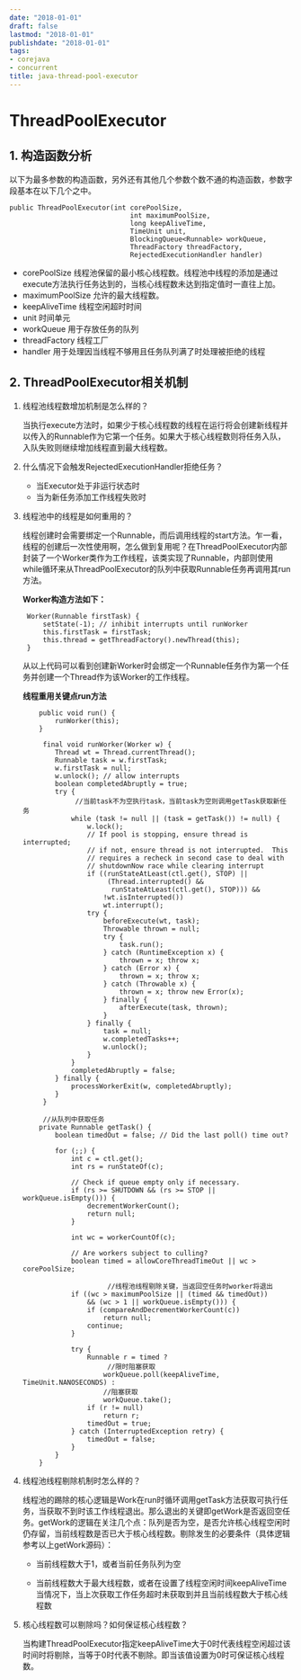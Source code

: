 ```yaml
---
date: "2018-01-01"
draft: false
lastmod: "2018-01-01"
publishdate: "2018-01-01"
tags:
- corejava
- concurrent
title: java-thread-pool-executor
---
```


# ThreadPoolExecutor

## 1. 构造函数分析

以下为最多参数的构造函数，另外还有其他几个参数个数不通的构造函数，参数字段基本在以下几个之中。

```
public ThreadPoolExecutor(int corePoolSize,
                              int maximumPoolSize,
                              long keepAliveTime,
                              TimeUnit unit,
                              BlockingQueue<Runnable> workQueue,
                              ThreadFactory threadFactory,
                              RejectedExecutionHandler handler)
```

* corePoolSize 线程池保留的最小核心线程数。线程池中线程的添加是通过execute方法执行任务达到的，当核心线程数未达到指定值时一直往上加。
* maximumPoolSize 允许的最大线程数。
* keepAliveTime 线程空闲超时时间
* unit 时间单元
* workQueue 用于存放任务的队列
* threadFactory 线程工厂
* handler 用于处理因当线程不够用且任务队列满了时处理被拒绝的线程

## 2. ThreadPoolExecutor相关机制

1. 线程池线程数增加机制是怎么样的？

   当执行execute方法时，如果少于核心线程数的线程在运行将会创建新线程并以传入的Runnable作为它第一个任务。如果大于核心线程数则将任务入队，入队失败则继续增加线程直到最大线程数。

2. 什么情况下会触发RejectedExecutionHandler拒绝任务？

   * 当Executor处于非运行状态时
   * 当为新任务添加工作线程失败时

3. 线程池中的线程是如何重用的？

   线程创建时会需要绑定一个Runnable，而后调用线程的start方法。乍一看，线程的创建后一次性使用啊，怎么做到复用呢？在ThreadPoolExecutor内部封装了一个Worker类作为工作线程，该类实现了Runnable，内部则使用while循环来从ThreadPoolExecutor的队列中获取Runnable任务再调用其run方法。

   **Worker构造方法如下：**

   ```
    Worker(Runnable firstTask) {
        setState(-1); // inhibit interrupts until runWorker
        this.firstTask = firstTask;
        this.thread = getThreadFactory().newThread(this);
    }
   ```

   从以上代码可以看到创建新Worker时会绑定一个Runnable任务作为第一个任务并创建一个Thread作为该Worker的工作线程。

   **线程重用关键点run方法**

   ```
       public void run() {
           runWorker(this);
       }
   
   		final void runWorker(Worker w) {
           Thread wt = Thread.currentThread();
           Runnable task = w.firstTask;
           w.firstTask = null;
           w.unlock(); // allow interrupts
           boolean completedAbruptly = true;
           try {
           		//当前task不为空执行task，当前task为空则调用getTask获取新任务
               while (task != null || (task = getTask()) != null) { 
                   w.lock();
                   // If pool is stopping, ensure thread is interrupted;
                   // if not, ensure thread is not interrupted.  This
                   // requires a recheck in second case to deal with
                   // shutdownNow race while clearing interrupt
                   if ((runStateAtLeast(ctl.get(), STOP) ||
                        (Thread.interrupted() &&
                         runStateAtLeast(ctl.get(), STOP))) &&
                       !wt.isInterrupted())
                       wt.interrupt();
                   try {
                       beforeExecute(wt, task);
                       Throwable thrown = null;
                       try {
                           task.run();
                       } catch (RuntimeException x) {
                           thrown = x; throw x;
                       } catch (Error x) {
                           thrown = x; throw x;
                       } catch (Throwable x) {
                           thrown = x; throw new Error(x);
                       } finally {
                           afterExecute(task, thrown);
                       }
                   } finally {
                       task = null;
                       w.completedTasks++;
                       w.unlock();
                   }
               }
               completedAbruptly = false;
           } finally {
               processWorkerExit(w, completedAbruptly);
           }
   		}
   		
   		//从队列中获取任务
       private Runnable getTask() {
           boolean timedOut = false; // Did the last poll() time out?
   
           for (;;) {
               int c = ctl.get();
               int rs = runStateOf(c);
   
               // Check if queue empty only if necessary.
               if (rs >= SHUTDOWN && (rs >= STOP || workQueue.isEmpty())) {
                   decrementWorkerCount();
                   return null;
               }
   
               int wc = workerCountOf(c);
   
               // Are workers subject to culling?
               boolean timed = allowCoreThreadTimeOut || wc > corePoolSize;
   
   						//线程池线程剔除关键，当返回空任务时worker将退出
               if ((wc > maximumPoolSize || (timed && timedOut))
                   && (wc > 1 || workQueue.isEmpty())) {
                   if (compareAndDecrementWorkerCount(c))
                       return null;
                   continue;
               }
   
               try {
                   Runnable r = timed ?
                   		//限时阻塞获取
                       workQueue.poll(keepAliveTime, TimeUnit.NANOSECONDS) :
                       //阻塞获取
                       workQueue.take();
                   if (r != null)
                       return r;
                   timedOut = true;
               } catch (InterruptedException retry) {
                   timedOut = false;
               }
           }
       }
   ```

4. 线程池线程剔除机制时怎么样的？

   线程池的踢除的核心逻辑是Work在run时循环调用getTask方法获取可执行任务，当获取不到时该工作线程退出。那么退出的关键即getWork是否返回空任务。getWork的逻辑在关注几个点：队列是否为空，是否允许核心线程空闲时仍存留，当前线程数是否已大于核心线程数。剔除发生的必要条件（具体逻辑参考以上getWork源码）：

   * 当前线程数大于1，或者当前任务队列为空

   * 当前线程数大于最大线程数，或者在设置了线程空闲时间keepAliveTime当情况下，当上次获取工作任务超时未获取到并且当前线程数大于核心线程数

5. 核心线程数可以剔除吗？如何保证核心线程数？

   当构建ThreadPoolExecutor指定keepAliveTime大于0时代表线程空闲超过该时间时将剔除，当等于0时代表不剔除。即当该值设置为0时可保证核心线程数。
